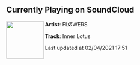 ## Currently Playing on SoundCloud

[<img align="left" width="100" src="https://i1.sndcdn.com/artworks-yPWk0QvcBRozCx9l-HwHypQ-t50x50.jpg">](https://soundcloud.com/floralfrequency/lotus)

**Artist**: FLØWERS 

**Track**: Inner Lotus

Last updated at 02/04/2021 17:51
